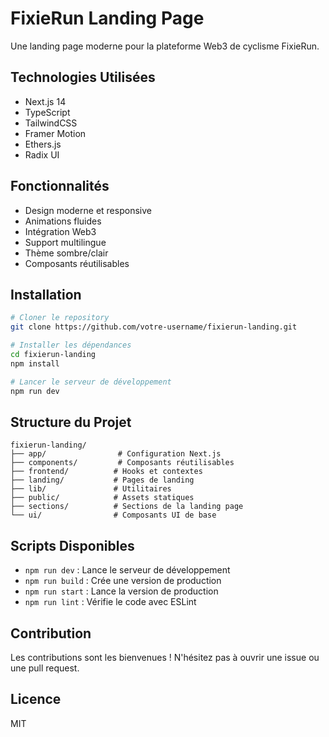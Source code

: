 # FixieRun Landing Page

Une landing page moderne pour la plateforme Web3 de cyclisme FixieRun.

## Technologies Utilisées

- Next.js 14
- TypeScript
- TailwindCSS
- Framer Motion
- Ethers.js
- Radix UI

## Fonctionnalités

- Design moderne et responsive
- Animations fluides
- Intégration Web3
- Support multilingue
- Thème sombre/clair
- Composants réutilisables

## Installation

```bash
# Cloner le repository
git clone https://github.com/votre-username/fixierun-landing.git

# Installer les dépendances
cd fixierun-landing
npm install

# Lancer le serveur de développement
npm run dev
```

## Structure du Projet

```
fixierun-landing/
├── app/                # Configuration Next.js
├── components/         # Composants réutilisables
├── frontend/          # Hooks et contextes
├── landing/           # Pages de landing
├── lib/               # Utilitaires
├── public/            # Assets statiques
├── sections/          # Sections de la landing page
└── ui/                # Composants UI de base
```

## Scripts Disponibles

- `npm run dev` : Lance le serveur de développement
- `npm run build` : Crée une version de production
- `npm run start` : Lance la version de production
- `npm run lint` : Vérifie le code avec ESLint

## Contribution

Les contributions sont les bienvenues ! N'hésitez pas à ouvrir une issue ou une pull request.

## Licence

MIT
